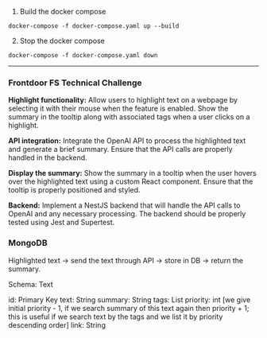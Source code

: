 1. Build the docker compose 
```agsl
docker-compose -f docker-compose.yaml up --build
```
2. Stop the docker compose 
```agsl
docker-compose -f docker-compose.yaml down
```

----

### Frontdoor FS Technical Challenge

**Highlight functionality:** Allow users to highlight text on a webpage by selecting it with their mouse when 
the feature is enabled. Show the summary in the tooltip along with associated tags when a user clicks on a highlight.

**API integration:** Integrate the OpenAI API to process the highlighted text and generate a brief summary. 
Ensure that the API calls are properly handled in the backend.

**Display the summary:** Show the summary in a tooltip when the user hovers over the highlighted text using 
a custom React component. Ensure that the tooltip is properly positioned and styled.

**Backend:** Implement a NestJS backend that will handle the API calls to OpenAI and any necessary processing. 
The backend should be properly tested using Jest and Supertest.

### MongoDB 

Highlighted text -> send the text through API -> store in DB -> return the summary.

Schema: 
Text

id: Primary Key
text: String
summary: String 
tags: List<String>
priority: int [we give initial priority - 1, if we search summary of this text again then priority + 1; 
this is useful if we search text by the tags and we list it by priority descending order] 
link: String

